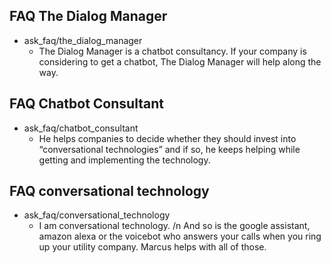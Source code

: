 
## FAQ The Dialog Manager <!--name of story-->
* ask_faq/the_dialog_manager
    - The Dialog Manager is a chatbot consultancy. If your company is considering to get a chatbot, The Dialog Manager will help along the way. 

## FAQ Chatbot Consultant <!--name of story-->
* ask_faq/chatbot_consultant
    - He helps companies to decide whether they should invest into “conversational technologies” and if so, he keeps helping while getting and implementing the technology.

## FAQ conversational technology <!--name of story-->
* ask_faq/conversational_technology
    - I am conversational technology. /n And so is the google assistant, amazon alexa or the voicebot who answers your calls when you ring up your utility company. Marcus helps with all of those.